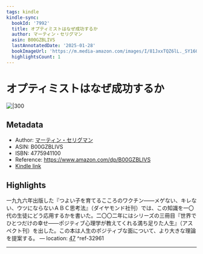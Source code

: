 ```yaml
---
tags: kindle
kindle-sync:
  bookId: '7992'
  title: オプティミストはなぜ成功するか
  author: マーティン・セリグマン
  asin: B00GZBLIVS
  lastAnnotatedDate: '2025-01-28'
  bookImageUrl: 'https://m.media-amazon.com/images/I/81JxxTQZ6lL._SY160.jpg'
  highlightsCount: 1
---
```


# オプティミストはなぜ成功するか
![|300](https://m.media-amazon.com/images/I/81JxxTQZ6lL.jpg)
## Metadata
* Author: [マーティン・セリグマン](https://www.amazon.comundefined)
* ASIN: B00GZBLIVS
* ISBN: 4775941100
* Reference: https://www.amazon.com/dp/B00GZBLIVS
* [Kindle link](kindle://book?action=open&asin=B00GZBLIVS)

## Highlights
一九九六年出版した『つよい子を育てるこころのワクチン――メゲない、キレない、ウツにならないＡＢＣ思考法』（ダイヤモンド社刊）では、この知識を一〇代の生徒にどう応用するかを書いた。二〇〇二年にはシリーズの三冊目『世界でひとつだけの幸せ――ポジティブ心理学が教えてくれる満ち足りた人生』（アスペクト刊）を出した。この本は人生のポジティブな面について、より大きな理論を提案する。 — location: [47](kindle://book?action=open&asin=B00GZBLIVS&location=47) ^ref-32961

---
